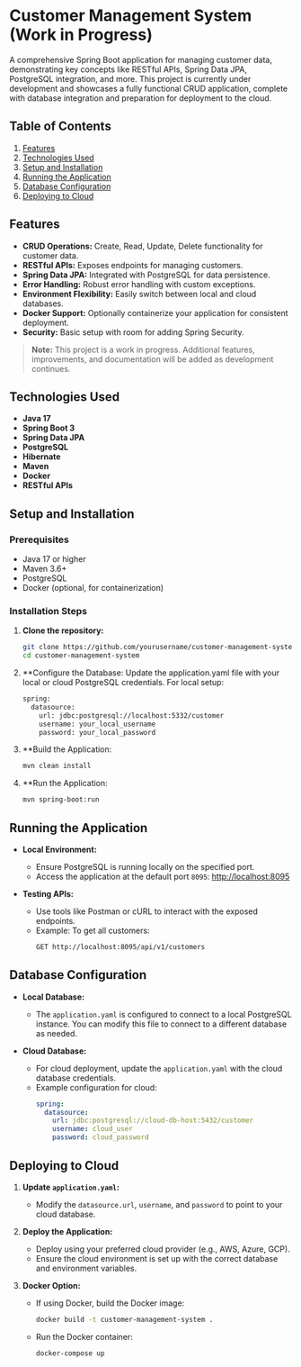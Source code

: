 # Customer Management System (Work in Progress)

A comprehensive Spring Boot application for managing customer data, demonstrating key concepts like RESTful APIs, Spring Data JPA, PostgreSQL integration, and more. This project is currently under development and showcases a fully functional CRUD application, complete with database integration and preparation for deployment to the cloud.

## Table of Contents
1. [Features](#features)
2. [Technologies Used](#technologies-used)
3. [Setup and Installation](#setup-and-installation)
4. [Running the Application](#running-the-application)
5. [Database Configuration](#database-configuration)
6. [Deploying to Cloud](#deploying-to-cloud)

## Features

- **CRUD Operations:** Create, Read, Update, Delete functionality for customer data.
- **RESTful APIs:** Exposes endpoints for managing customers.
- **Spring Data JPA:** Integrated with PostgreSQL for data persistence.
- **Error Handling:** Robust error handling with custom exceptions.
- **Environment Flexibility:** Easily switch between local and cloud databases.
- **Docker Support:** Optionally containerize your application for consistent deployment.
- **Security:** Basic setup with room for adding Spring Security.

> **Note:** This project is a work in progress. Additional features, improvements, and documentation will be added as development continues.

## Technologies Used

- **Java 17**
- **Spring Boot 3**
- **Spring Data JPA**
- **PostgreSQL**
- **Hibernate**
- **Maven**
- **Docker**
- **RESTful APIs**

## Setup and Installation

### Prerequisites

- Java 17 or higher
- Maven 3.6+
- PostgreSQL
- Docker (optional, for containerization)

### Installation Steps

1. **Clone the repository:**
   ```bash
   git clone https://github.com/yourusername/customer-management-system.git
   cd customer-management-system
2. **Configure the Database:
  Update the application.yaml file with your local or cloud PostgreSQL credentials.
  For local setup:
   ```bash
   spring:
     datasource:
       url: jdbc:postgresql://localhost:5332/customer
       username: your_local_username
       password: your_local_password
3. **Build the Application:
   ```bash
   mvn clean install
4. **Run the Application:
   ```bash
   mvn spring-boot:run

## Running the Application

- **Local Environment:**
  - Ensure PostgreSQL is running locally on the specified port.
  - Access the application at the default port `8095`: [http://localhost:8095](http://localhost:8095)

- **Testing APIs:**
  - Use tools like Postman or cURL to interact with the exposed endpoints.
  - Example: To get all customers:
    ```bash
    GET http://localhost:8095/api/v1/customers
    ```
## Database Configuration

- **Local Database:**
  - The `application.yaml` is configured to connect to a local PostgreSQL instance. You can modify this file to connect to a different database as needed.

- **Cloud Database:**
  - For cloud deployment, update the `application.yaml` with the cloud database credentials.
  - Example configuration for cloud:
    ```yaml
    spring:
      datasource:
        url: jdbc:postgresql://cloud-db-host:5432/customer
        username: cloud_user
        password: cloud_password
    ```
## Deploying to Cloud

1. **Update `application.yaml`:**
   - Modify the `datasource.url`, `username`, and `password` to point to your cloud database.

2. **Deploy the Application:**
   - Deploy using your preferred cloud provider (e.g., AWS, Azure, GCP).
   - Ensure the cloud environment is set up with the correct database and environment variables.

3. **Docker Option:**
   - If using Docker, build the Docker image:
     ```bash
     docker build -t customer-management-system .
     ```
   - Run the Docker container:
     ```bash
     docker-compose up
     ```
